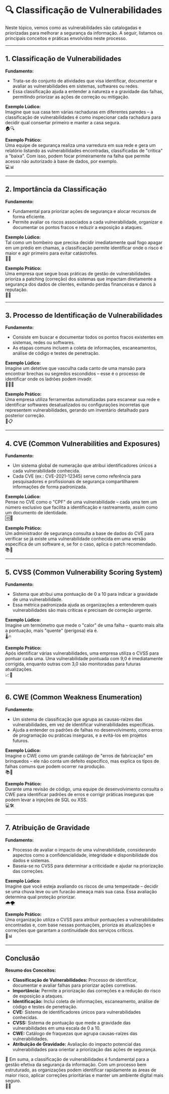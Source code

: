 # 🔍 Classificação de Vulnerabilidades

Neste tópico, vemos como as vulnerabilidades são catalogadas e priorizadas para melhorar a segurança da informação. A seguir, listamos os principais conceitos e práticas envolvidos neste processo.

---

## 1. Classificação de Vulnerabilidades

**Fundamento:**  
- Trata-se do conjunto de atividades que visa identificar, documentar e avaliar as vulnerabilidades em sistemas, softwares ou redes.  
- Essa classificação ajuda a entender a natureza e a gravidade das falhas, permitindo priorizar as ações de correção ou mitigação.

**Exemplo Lúdico:**  
Imagine que sua casa tem várias rachaduras em diferentes paredes – a classificação de vulnerabilidades é como inspecionar cada rachadura para decidir qual consertar primeiro e manter a casa segura.  
🏠🔍

**Exemplo Prático:**  
Uma equipe de segurança realiza uma varredura em sua rede e gera um relatório listando as vulnerabilidades encontradas, classificadas de "crítica" a "baixa". Com isso, podem focar primeiramente na falha que permite acesso não autorizado à base de dados, por exemplo.  
💻📊

---

## 2. Importância da Classificação

**Fundamento:**  
- Fundamental para priorizar ações de segurança e alocar recursos de forma eficiente.  
- Permite avaliar os riscos associados a cada vulnerabilidade, organizar e documentar os pontos fracos e reduzir a exposição a ataques.

**Exemplo Lúdico:**  
Tal como um bombeiro que precisa decidir imediatamente qual fogo apagar em um prédio em chamas, a classificação permite identificar onde o risco é maior e agir primeiro para evitar catástrofes.  
🚒🔥

**Exemplo Prático:**  
Uma empresa que segue boas práticas de gestão de vulnerabilidades prioriza a patching (correção) dos sistemas que impactam diretamente a segurança dos dados de clientes, evitando perdas financeiras e danos à reputação.  
🏢🔧

---

## 3. Processo de Identificação de Vulnerabilidades

**Fundamento:**  
- Consiste em buscar e documentar todos os pontos fracos existentes em sistemas, redes ou softwares.  
- As etapas comuns incluem a coleta de informações, escaneamentos, análise de código e testes de penetração.

**Exemplo Lúdico:**  
Imagine um detetive que vasculha cada canto de uma mansão para encontrar brechas ou segredos escondidos – esse é o processo de identificar onde os ladrões podem invadir.  
🕵️‍♂️🔎

**Exemplo Prático:**  
Uma empresa utiliza ferramentas automatizadas para escanear sua rede e identificar softwares desatualizados ou configurações incorretas que representem vulnerabilidades, gerando um inventário detalhado para posterior correção.  
📡📋

---

## 4. CVE (Common Vulnerabilities and Exposures)

**Fundamento:**  
- Um sistema global de numeração que atribui identificadores únicos a cada vulnerabilidade conhecida.  
- Cada CVE (ex.: CVE-2021-12345) serve como referência para pesquisadores e profissionais de segurança compartilharem informações de forma padronizada.

**Exemplo Lúdico:**  
Pense no CVE como o "CPF" de uma vulnerabilidade – cada uma tem um número exclusivo que facilita a identificação e rastreamento, assim como um documento de identidade.  
🆔🔢

**Exemplo Prático:**  
Um administrador de segurança consulta a base de dados do CVE para verificar se já existe uma vulnerabilidade conhecida em uma versão específica de um software e, se for o caso, aplica o patch recomendado.  
📚💾

---

## 5. CVSS (Common Vulnerability Scoring System)

**Fundamento:**  
- Sistema que atribui uma pontuação de 0 a 10 para indicar a gravidade de uma vulnerabilidade.  
- Essa métrica padronizada ajuda as organizações a entenderem quais vulnerabilidades são mais críticas e precisam de correção urgente.

**Exemplo Lúdico:**  
Imagine um termômetro que mede o "calor" de uma falha – quanto mais alta a pontuação, mais "quente" (perigosa) ela é.  
🌡️🔥

**Exemplo Prático:**  
Após identificar várias vulnerabilidades, uma empresa utiliza o CVSS para pontuar cada uma. Uma vulnerabilidade pontuada com 9,0 é imediatamente corrigida, enquanto outras com 3,0 são monitoradas para futuras atualizações.  
📈🔧

---

## 6. CWE (Common Weakness Enumeration)

**Fundamento:**  
- Um sistema de classificação que agrupa as causas-raízes das vulnerabilidades, em vez de identificar vulnerabilidades específicas.  
- Ajuda a entender os padrões de falhas no desenvolvimento, como erros de programação ou práticas inseguras, e a evitá-los em projetos futuros.

**Exemplo Lúdico:**  
Imagine o CWE como um grande catálogo de "erros de fabricação" em brinquedos – ele não conta um defeito específico, mas explica os tipos de falhas comuns que podem ocorrer na produção.  
📚🧩

**Exemplo Prático:**  
Durante uma revisão de código, uma equipe de desenvolvimento consulta o CWE para identificar padrões de erros e corrigir práticas inseguras que podem levar a injeções de SQL ou XSS.  
💻🛠️

---

## 7. Atribuição de Gravidade

**Fundamento:**  
- Processo de avaliar o impacto de uma vulnerabilidade, considerando aspectos como a confidencialidade, integridade e disponibilidade dos dados e sistemas.  
- Baseia-se no CVSS para determinar a criticidade e ajudar na priorização das correções.

**Exemplo Lúdico:**  
Imagine que você esteja avaliando os riscos de uma tempestade – decidir se uma chuva leve ou um furacão ameaça mais sua casa. Essa avaliação determina qual proteção priorizar.  
🌧️🌪️

**Exemplo Prático:**  
Uma organização utiliza o CVSS para atribuir pontuações a vulnerabilidades encontradas e, com base nessas pontuações, prioriza as atualizações e correções que garantam a continuidade dos serviços críticos.  
🏢📊

---

## Conclusão

**Resumo dos Conceitos:**  
- **Classificação de Vulnerabilidades:** Processo de identificar, documentar e avaliar falhas para priorizar ações corretivas.  
- **Importância:** Permite a priorização das correções e a redução do risco de exposição a ataques.  
- **Identificação:** Inclui coleta de informações, escaneamento, análise de código e testes de penetração.  
- **CVE:** Sistema de identificadores únicos para vulnerabilidades conhecidas.  
- **CVSS:** Sistema de pontuação que mede a gravidade das vulnerabilidades em uma escala de 0 a 10.  
- **CWE:** Catálogo de fraquezas que agrupa causas-raízes das vulnerabilidades.  
- **Atribuição de Gravidade:** Avaliação do impacto potencial das vulnerabilidades para orientar a priorização das ações de segurança.

🌟 Em suma, a classificação de vulnerabilidades é fundamental para a gestão efetiva da segurança da informação. Com um processo bem estruturado, as organizações podem identificar rapidamente as áreas de maior risco, aplicar correções prioritárias e manter um ambiente digital mais seguro.  
🚀🔐